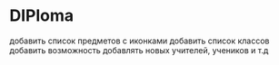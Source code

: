 # DIPloma
добавить список предметов с иконками 
добавить список классов 
добавить возможность добавлять новых учителей, учеников и т.д
